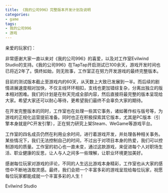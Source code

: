 ```yaml
---
title: 《我的公司996》完整版本开发计划及说明
categories:
- game
tags:
- 我的公司996
- 游戏
---
```


亲爱的玩家们：

非常感谢大家一直以来对《我的公司996》的喜爱，以及对工作室Evilwind Studio的支持。《我的公司996》在TapTap开启测试已100余天，游戏开发时间也已将近2年了。慎终如始，则无败事，工作室正在努力开发游戏的最终完整版本。

目前的测试版本截止至游戏内的60天，从天数上大致已发展到一半。而后续的剧情进展速度相对加快，不仅主线环环相扣，支线也更加错综复杂，分离出独立的版本相对困难。我们的计划是在秋天完成全部内容，然后直接将最完整的版本呈现给大家。希望大家还可以耐心等待，更希望我们最终不会辜负大家的期待。

在开发完整版本的同时，工作室也在处理一些其它事务，诸如著作权与版号等，为游戏的正规化运营提前准备。同时也正在积极探索其它版本，尤其是PC版本（引擎本身就是PC开发引擎），正在努力研究上架Steam、WeGame等游戏平台。

工作室的四名成员仍然在利用业余时间，进行着游戏开发，并处理各种相关事务。某些情况下，我们无法控制自己的时间，不过出于对项目本身的热爱，我们可以控制游戏的质量。工作室的初心也一直未变，通过这款游戏，来促进每个人对职场生活、职业健康的反思，让人与人之间多一些理解，让职业环境更加美好。

感谢每位玩家对游戏的评论，不同的人生远比游戏本身精彩，工作室也从大家的感悟中不断地汲取灵感。最终，我们会把一个丰富多彩的游戏呈现给每位玩家，祝愿每位玩家都能成就一个丰富多彩的人生！

Evilwind Studio
